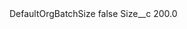 <?xml version="1.0" encoding="UTF-8"?>
<CustomMetadata xmlns="http://soap.sforce.com/2006/04/metadata" xmlns:xsi="http://www.w3.org/2001/XMLSchema-instance" xmlns:xsd="http://www.w3.org/2001/XMLSchema">
    <label>DefaultOrgBatchSize</label>
    <protected>false</protected>
    <values>
        <field>Size__c</field>
        <value xsi:type="xsd:double">200.0</value>
    </values>
</CustomMetadata>
